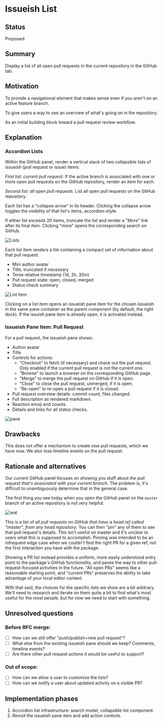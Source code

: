 # Issueish List

## Status

Proposed

## Summary

Display a list of all open pull requests in the current repository in the GitHub tab.

## Motivation

To provide a navigational element that makes sense even if you aren't on an active feature branch.

To give users a way to see an overview of what's going on in the repository.

As an initial building block toward a pull request review workflow.

## Explanation

### Accordion Lists

Within the GitHub panel, render a vertical stack of two collapsible lists of _issueish_ (pull request or issue) items:

_First list: current pull request_. If the active branch is associated with one or more open pull requests on the GitHub repository, render an item for each.

_Second list: all open pull requests_. List all open pull requests on the GitHub repository.

Each list has a "collapse arrow" in its header. Clicking the collapse arrow toggles the visibility of that list's items, accordion-style.

If either list exceeds 20 items, truncate the list and render a "More" link after its final item. Clicking "more" opens the corresponding search on GitHub.

![Lists](https://user-images.githubusercontent.com/378023/40964722-ceb9d95a-68e6-11e8-90b3-1c155cdc2c00.png)

Each list item renders a tile containing a compact set of information about that pull request:

* Mini author avatar
* Title, truncated if necessary
* Terse relative timestamp (1d, 2h, 30m)
* Pull request state: open, closed, merged
* Status check summary

![List item](https://user-images.githubusercontent.com/378023/40964791-f4b28fbc-68e6-11e8-907b-c7d436d0d315.png)

Clicking on a list item opens an issueish pane item for the chosen issueish in the same pane container as the parent component (by default, the right dock). If the issuish pane item is already open, it is activated instead.

### Issueish Pane Item: Pull Request

For a pull request, the issueish pane shows:

* Author avatar
* Title
* Controls for actions:
  * "Checkout" to fetch (if necessary) and check out the pull request. Only enabled if the current pull request is not the current one.
  * "Browse" to launch a browser on the corresponding GitHub page.
  * "Merge" to merge the pull request on GitHub if it is open.
  * "Close" to close the pull request, unmerged, if it is open.
  * "Re-open" to re-open a pull request if it is closed.
* Pull request overview details: commit count, files changed.
* Full description as rendered markdown.
* Reaction emoji and counts.
* Details and links for all status checks.

![pane](https://user-images.githubusercontent.com/378023/41007709-0f9ba9a0-6962-11e8-8b2f-bf6aee8cf8fc.png)

## Drawbacks

This does not offer a mechanism to create _new_ pull requests, which we have now. We also lose timeline events on the pull request.

## Rationale and alternatives

Our current GitHub panel focuses on showing you stuff about _the pull request that's associated with your current branch._ The problem is, it's difficult to unambiguously determine that in the general case.

The first thing you see today when you open the GitHub panel on the `master` branch of an active repository is not very helpful:

![wat](https://user-images.githubusercontent.com/17565/40857603-99b92304-65a9-11e8-986e-0f14290bda8a.png)

This is a list of _all pull requests on GitHub that have a head ref called "master", from any head repository_. You can then "pin" any of them to see that pull request's details. This isn't useful on master and it's unclear to users what this is supposed to accomplish. Pinning was intended to be an infrequent edge case when we couldn't find the right PR for a given ref, not the first interaction you have with the package.

Showing a PR list instead provides a uniform, more easily understood entry point to the package's GitHub functionality, and paves the way to other pull-request-focused activities in the future. "All open PRs" seems like a reasonable starting point, and "current PRs" preserves the ability to take advantage of your local editor context.

With that said, the choices for the specific lists we show are a bit arbitrary. We'll need to research and iterate on them quite a bit to find what's most useful for the most people, but for now we need to start with something.

## Unresolved questions

### Before RFC merge:

- [ ] How can we still offer "push/publish+new pull request"?
- [ ] What else from the existing issueish pane should we keep? Comments, timeline events?
- [ ] Are there other pull request actions it would be useful to support?

### Out of scope:

- [ ] How can we allow a user to customize the lists?
- [ ] How can we notify a user about updated activity on a visible PR?

## Implementation phases

1. Accordion list infrastructure: search model, collapsible list component.
2. Revisit the issueish pane item and add action controls.
